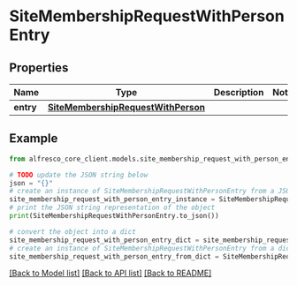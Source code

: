 # SiteMembershipRequestWithPersonEntry


## Properties

Name | Type | Description | Notes
------------ | ------------- | ------------- | -------------
**entry** | [**SiteMembershipRequestWithPerson**](SiteMembershipRequestWithPerson.md) |  | 

## Example

```python
from alfresco_core_client.models.site_membership_request_with_person_entry import SiteMembershipRequestWithPersonEntry

# TODO update the JSON string below
json = "{}"
# create an instance of SiteMembershipRequestWithPersonEntry from a JSON string
site_membership_request_with_person_entry_instance = SiteMembershipRequestWithPersonEntry.from_json(json)
# print the JSON string representation of the object
print(SiteMembershipRequestWithPersonEntry.to_json())

# convert the object into a dict
site_membership_request_with_person_entry_dict = site_membership_request_with_person_entry_instance.to_dict()
# create an instance of SiteMembershipRequestWithPersonEntry from a dict
site_membership_request_with_person_entry_from_dict = SiteMembershipRequestWithPersonEntry.from_dict(site_membership_request_with_person_entry_dict)
```
[[Back to Model list]](../README.md#documentation-for-models) [[Back to API list]](../README.md#documentation-for-api-endpoints) [[Back to README]](../README.md)


